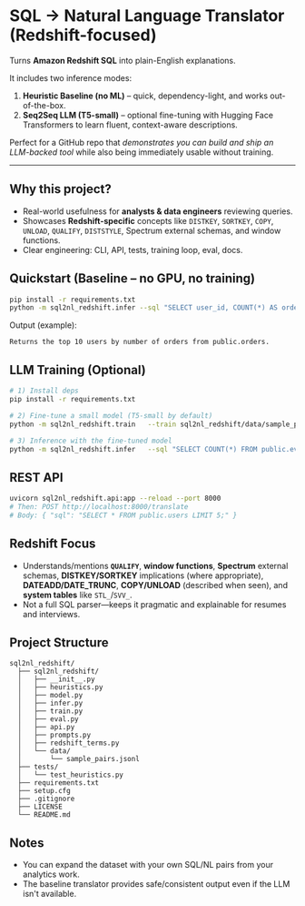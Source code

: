# SQL → Natural Language Translator (Redshift-focused)

Turns **Amazon Redshift SQL** into plain-English explanations.

It includes two inference modes:
1. **Heuristic Baseline (no ML)** – quick, dependency-light, and works out-of-the-box.
2. **Seq2Seq LLM (T5-small)** – optional fine-tuning with Hugging Face Transformers to learn fluent, context-aware descriptions.

Perfect for a GitHub repo that *demonstrates you can build and ship an LLM-backed tool* while also being immediately usable without training.

---

## Why this project?
- Real-world usefulness for **analysts & data engineers** reviewing queries.
- Showcases **Redshift-specific** concepts like `DISTKEY`, `SORTKEY`, `COPY`, `UNLOAD`, `QUALIFY`, `DISTSTYLE`, Spectrum external schemas, and window functions.
- Clear engineering: CLI, API, tests, training loop, eval, docs.

## Quickstart (Baseline – no GPU, no training)

```bash
pip install -r requirements.txt
python -m sql2nl_redshift.infer --sql "SELECT user_id, COUNT(*) AS orders FROM public.orders GROUP BY 1 ORDER BY orders DESC LIMIT 10;"
```

Output (example):
```
Returns the top 10 users by number of orders from public.orders.
```

## LLM Training (Optional)

```bash
# 1) Install deps
pip install -r requirements.txt

# 2) Fine-tune a small model (T5-small by default)
python -m sql2nl_redshift.train   --train sql2nl_redshift/data/sample_pairs.jsonl   --val sql2nl_redshift/data/sample_pairs.jsonl   --outdir artifacts/t5-small-redshift   --epochs 2   --batch_size 8

# 3) Inference with the fine-tuned model
python -m sql2nl_redshift.infer   --sql "SELECT COUNT(*) FROM public.events WHERE event_type = 'purchase';"   --model_dir artifacts/t5-small-redshift
```

## REST API

```bash
uvicorn sql2nl_redshift.api:app --reload --port 8000
# Then: POST http://localhost:8000/translate
# Body: { "sql": "SELECT * FROM public.users LIMIT 5;" }
```

## Redshift Focus
- Understands/mentions **`QUALIFY`**, **window functions**, **Spectrum** external schemas, **DISTKEY/SORTKEY** implications (where appropriate), **DATEADD/DATE_TRUNC**, **COPY/UNLOAD** (described when seen), and **system tables** like `STL_`/`SVV_`.
- Not a full SQL parser—keeps it pragmatic and explainable for resumes and interviews.

## Project Structure
```
sql2nl_redshift/
  ├── sql2nl_redshift/
  │   ├── __init__.py
  │   ├── heuristics.py
  │   ├── model.py
  │   ├── infer.py
  │   ├── train.py
  │   ├── eval.py
  │   ├── api.py
  │   ├── prompts.py
  │   ├── redshift_terms.py
  │   └── data/
  │       └── sample_pairs.jsonl
  ├── tests/
  │   └── test_heuristics.py
  ├── requirements.txt
  ├── setup.cfg
  ├── .gitignore
  ├── LICENSE
  └── README.md
```

## Notes
- You can expand the dataset with your own SQL/NL pairs from your analytics work.
- The baseline translator provides safe/consistent output even if the LLM isn't available.
